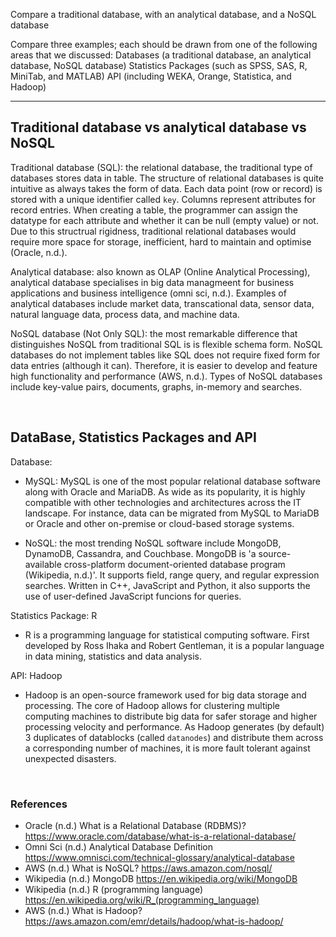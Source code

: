 Compare a traditional database, with an analytical database, and a NoSQL database

Compare three examples; each should be drawn from one of the following areas that we discussed:
Databases (a traditional database, an analytical database, NoSQL database)
Statistics Packages (such as SPSS, SAS, R, MiniTab, and MATLAB)
API (including WEKA, Orange, Statistica, and Hadoop)

---

## Traditional database vs analytical database vs NoSQL

Traditional database (SQL): the relational database, the traditional type of databases stores data in table. The structure of relational databases is quite intuitive as always takes the form of data. Each data point (row or record) is stored with a unique identifier called `key`. Columns represent attributes for record entries. When creating a table, the programmer can assign the datatype for each attribute and whether it can be null (empty value) or not. Due to this structrual rigidness, traditional relational databases would require more space for storage, inefficient, hard to maintain and optimise (Oracle, n.d.).

Analytical database: also known as OLAP (Online Analytical Processing), analytical database specialises in big data managmeent for business applications and business intelligence (omni sci, n.d.). Examples of analytical databases include market data, transcational data, sensor data, natural language data, process data, and machine data.

NoSQL database (Not Only SQL): the most remarkable difference that distinguishes NoSQL from traditional SQL is is flexible schema form. NoSQL databases do not implement tables like SQL does not require fixed form for data entries (although it can). Therefore, it is easier to develop and feature high functionality and performance (AWS, n.d.). Types of NoSQL databases include key-value pairs, documents, graphs, in-memory and searches.

<br>

## DataBase, Statistics Packages and API

Database:

- MySQL: MySQL is one of the most popular relational database software along with Oracle and MariaDB. As wide as its popularity, it is highly compatible with other technologies and architectures across the IT landscape. For instance, data can be migrated from MySQL to MariaDB or Oracle and other on-premise or cloud-based storage systems.

- NoSQL: the most trending NoSQL software include MongoDB, DynamoDB, Cassandra, and Couchbase. MongoDB is 'a source-available cross-platform document-oriented database program (Wikipedia, n.d.)'. It supports field, range query, and regular expression searches. Written in C++, JavaScript and Python, it also supports the use of user-defined JavaScript funcions for queries.

Statistics Package: R

- R is a programming language for statistical computing software. First developed by Ross Ihaka and Robert Gentleman, it is a popular language in data mining, statistics and data analysis.

API: Hadoop

- Hadoop is an open-source framework used for big data storage and processing. The core of Hadoop allows for clustering multiple computing machines to distribute big data for safer storage and higher processing velocity and performance. As Hadoop generates (by default) 3 duplicates of datablocks (called `datanodes`) and distribute them across a corresponding number of machines, it is more fault tolerant against unexpected disasters.

<br>

### References

- Oracle (n.d.) What is a Relational Database (RDBMS)? https://www.oracle.com/database/what-is-a-relational-database/
- Omni Sci (n.d.) Analytical Database Definition https://www.omnisci.com/technical-glossary/analytical-database
- AWS (n.d.) What is NoSQL? https://aws.amazon.com/nosql/
- Wikipedia (n.d.) MongoDB https://en.wikipedia.org/wiki/MongoDB
- Wikipedia (n.d.) R (programming language) https://en.wikipedia.org/wiki/R_(programming_language)
- AWS (n.d.) What is Hadoop? https://aws.amazon.com/emr/details/hadoop/what-is-hadoop/
